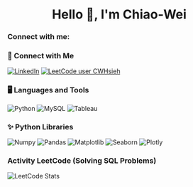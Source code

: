 <h1 align="center">Hello 👋, I'm Chiao-Wei</h1>
<h3 align="left">Connect with me:</h3>

### 👋 Connect with Me
[![LinkedIn](https://img.shields.io/badge/linkedin-%230077B5.svg?&style=for-the-badge&logo=linkedin&logoColor=white)](https://www.linkedin.com/in/chiao-wei-hsieh-a8710b223/)
[![LeetCode user CWHsieh](https://img.shields.io/badge/dynamic/json?style=flat&labelColor=black&color=%23ffa116&label=LeetCode&query=solved&url=https%3A%2F%2Fleetcode-badge.vercel.app%2Fapi%2Fusers%2FCWHsieh&logo=leetcode&logoColor=yellow)](https://leetcode.com/CWHsieh/)

### 🖥️ Languages and Tools
![Python](https://img.shields.io/badge/-python-1c3c5f?style=for-the-badge&logo=python&logoColor=white)
![MySQL](https://img.shields.io/badge/-MySQL-2e8e99?style=for-the-badge&logo=MySQL&logoColor=white)
![Tableau](https://img.shields.io/badge/-Tableau-1e376b?style=for-the-badge&logo=tableau&logoColor=white)

### ✨ Python Libraries
![Numpy](https://img.shields.io/badge/-Numpy-informational?style=for-the-badge&logo=numpy&logoColor=white)
![Pandas](https://img.shields.io/badge/-Pandas-2c1957?style=for-the-badge&logo=pandas&logoColor=white)
![Matplotlib](https://img.shields.io/badge/-Matplotlib-3286ae?style=for-the-badge&logo=matplotlib&logoColor=white)
![Seaborn](https://img.shields.io/badge/-seaborn-324b81?style=for-the-badge&logo=seaborn&logoColor=white)
![Plotly](https://img.shields.io/badge/-plotly-1c3c5f?style=for-the-badge&logo=plotly&logoColor=white)

### Activity LeetCode (Solving SQL Problems)
![LeetCode Stats](https://leetcard.jacoblin.cool/CWHsieh?theme=light&font=Cabin&ext=heatmap)
